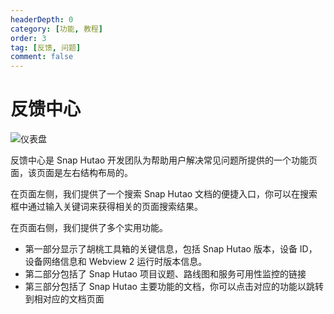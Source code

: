 ```yaml
---
headerDepth: 0
category: [功能, 教程]
order: 3
tag: [反馈, 问题]
comment: false
---
```


# 反馈中心

![仪表盘](https://img.alicdn.com/imgextra/i4/1797064093/O1CN01yGGrhz1g6e0u3q5L6_!!1797064093.png_.webp)

反馈中心是 Snap Hutao 开发团队为帮助用户解决常见问题所提供的一个功能页面，该页面是左右结构布局的。

在页面左侧，我们提供了一个搜索 Snap Hutao 文档的便捷入口，你可以在搜索框中通过输入关键词来获得相关的页面搜索结果。

在页面右侧，我们提供了多个实用功能。

- 第一部分显示了胡桃工具箱的关键信息，包括 Snap Hutao 版本，设备 ID，设备网络信息和 Webview 2 运行时版本信息。
- 第二部分包括了 Snap Hutao 项目议题、路线图和服务可用性监控的链接
- 第三部分包括了 Snap Hutao 主要功能的文档，你可以点击对应的功能以跳转到相对应的文档页面
